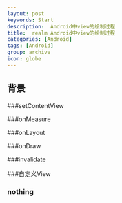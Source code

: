 ```yaml
---
layout: post
keywords: Start
description:  Android中view的绘制过程
title:  realm Android中view的绘制过程
categories: [Android]
tags: [Android]
group: archive
icon: globe
---
```



## 背景

###setContentView

###onMeasure

###onLayout

###onDraw

###invalidate

###自定义View

### nothing